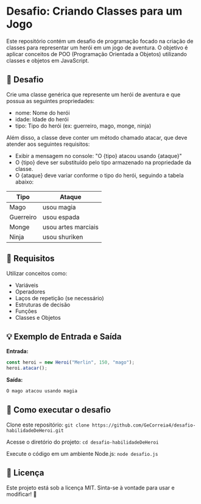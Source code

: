 # Desafio: Criando Classes para um Jogo

Este repositório contém um desafio de programação focado na criação de classes para representar um herói em um jogo de aventura. O objetivo é aplicar conceitos de POO (Programação Orientada a Objetos) utilizando classes e objetos em JavaScript.

## 🚀 Desafio

Crie uma classe genérica que represente um herói de aventura e que possua as seguintes propriedades:

* nome: Nome do herói
* idade: Idade do herói
* tipo: Tipo do herói (ex: guerreiro, mago, monge, ninja)

Além disso, a classe deve conter um método chamado atacar, que deve atender aos seguintes requisitos:

* Exibir a mensagem no console: "O {tipo} atacou usando {ataque}"
* O {tipo} deve ser substituído pelo tipo armazenado na propriedade da classe.
* O {ataque} deve variar conforme o tipo do herói, seguindo a tabela abaixo:

| Tipo | Ataque |
|------|--------|
| Mago | usou magia| 
| Guerreiro|usou espada|
| Monge | usou artes marciais|
| Ninja | usou shuriken |

## 📌 Requisitos

Utilizar conceitos como:

- Variáveis
- Operadores
- Laços de repetição (se necessário)
- Estruturas de decisão
- Funções
- Classes e Objetos

## 💡 Exemplo de Entrada e Saída

<b>Entrada:</b>
``` js
const heroi = new Heroi("Merlin", 150, "mago");
heroi.atacar();
```
<b>Saída:</b>
``` js
O mago atacou usando magia
```
## 🔧 Como executar o desafio

Clone este repositório:
``git clone https://github.com/GeCorreia4/desafio-habilidadeDeHeroi.git``

Acesse o diretório do projeto:
``cd desafio-habilidadeDeHeroi``

Execute o código em um ambiente Node.js:
``node desafio.js``

## 📜 Licença

Este projeto está sob a licença MIT. Sinta-se à vontade para usar e modificar! 🚀
